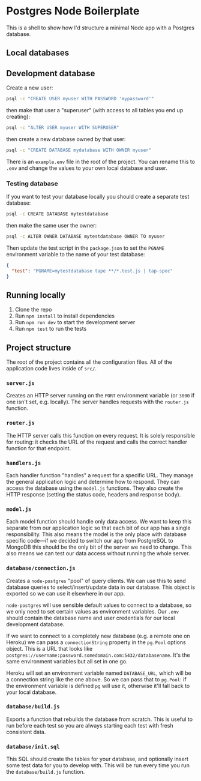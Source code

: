 # Postgres Node Boilerplate

This is a shell to show how I'd structure a minimal Node app with a Postgres database.

## Local databases

## Development database

Create a new user:

```sh
psql -c "CREATE USER myuser WITH PASSWORD 'mypassword'"
```

then make that user a "superuser" (with access to all tables you end up creating):

```sh
psql -c "ALTER USER myuser WITH SUPERUSER"
```

then create a new database owned by that user:

```sh
psql -c "CREATE DATABASE mydatabase WITH OWNER myuser"
```

There is an `example.env` file in the root of the project. You can rename this to `.env` and change the values to your own local database and user.

### Testing database

If you want to test your database locally you should create a separate test database:

```sh
psql -c CREATE DATABASE mytestdatabase
```

then make the same user the owner:

```sh
psql -c ALTER OWNER DATABASE mytestdatabase OWNER TO myuser
```

Then update the test script in the `package.json` to set the `PGNAME` environment variable to the name of your test database:

```json
{
  "test": "PGNAME=mytestdatabase tape **/*.test.js | tap-spec"
}
```

## Running locally

1. Clone the repo
1. Run `npm install` to install dependencies
1. Run `npm run dev` to start the development server
1. Run `npm test` to run the tests

## Project structure

The root of the project contains all the configuration files. All of the application code lives inside of `src/`.

### `server.js`

Creates an HTTP server running on the `PORT` environment variable (or `3000` if one isn't set, e.g. locally). The server handles requests with the `router.js` function.

### `router.js`

The HTTP server calls this function on every request. It is solely responsible for routing: it checks the URL of the request and calls the correct handler function for that endpoint.

### `handlers.js`

Each handler function "handles" a request for a specific URL. They manage the general application logic and determine how to respond. They can access the database using the `model.js` functions. They also create the HTTP response (setting the status code, headers and response body).

### `model.js`

Each model function should handle only data access. We want to keep this separate from our application logic so that each bit of our app has a single responsibility. This also means the model is the only place with database specific code—if we decided to switch our app from PostgreSQL to MongoDB this should be the only bit of the server we need to change. This also means we can test our data access without running the whole server.

### `database/connection.js`

Creates a `node-postgres` "pool" of query clients. We can use this to send database queries to select/insert/update data in our database. This object is exported so we can use it elsewhere in our app.

`node-postgres` will use sensible default values to connect to a database, so we only need to set certain values as environment variables. Our `.env` should contain the database name and user credentials for our local development database.

If we want to connect to a completely new database (e.g. a remote one on Heroku) we can pass a `connectionString` property in the `pg.Pool` options object. This is a URL that looks like `postgres://username:password.somedomain.com:5432/databasename`. It's the same environment variables but all set in one go.

Heroku will set an environment variable named `DATABASE_URL`, which will be a connection string like the one above. So we can pass that to `pg.Pool`: if the environment variable is defined `pg` will use it, otherwise it'll fall back to your local database.

### `database/build.js`

Exports a function that rebuilds the database from scratch. This is useful to run before each test so you are always starting each test with fresh consistent data.

### `database/init.sql`

This SQL should create the tables for your database, and optionally insert some test data for you to develop with. This will be run every time you run the `database/build.js` function.
